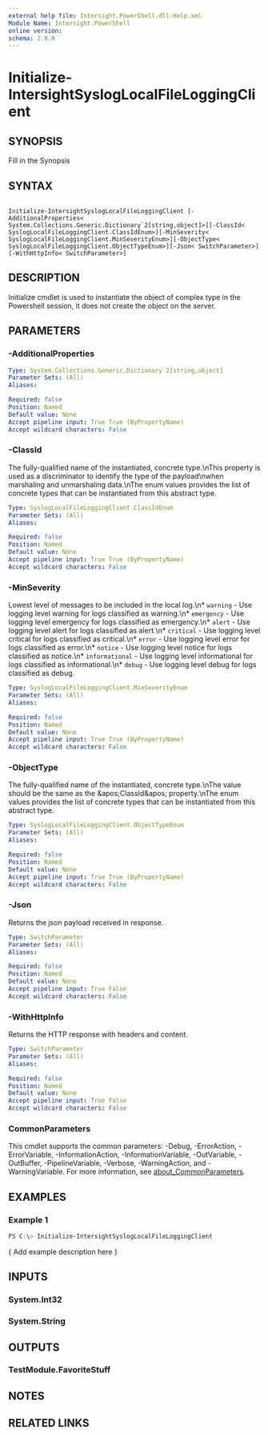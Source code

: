```yaml
---
external help file: Intersight.PowerShell.dll-Help.xml
Module Name: Intersight.PowerShell
online version:
schema: 2.0.0
---
```


# Initialize-IntersightSyslogLocalFileLoggingClient

## SYNOPSIS
Fill in the Synopsis

## SYNTAX

```

Initialize-IntersightSyslogLocalFileLoggingClient [-AdditionalProperties< System.Collections.Generic.Dictionary`2[string,object]>][-ClassId< SyslogLocalFileLoggingClient.ClassIdEnum>][-MinSeverity< SyslogLocalFileLoggingClient.MinSeverityEnum>][-ObjectType< SyslogLocalFileLoggingClient.ObjectTypeEnum>][-Json< SwitchParameter>][-WithHttpInfo< SwitchParameter>]

```

## DESCRIPTION

Initialize cmdlet is used to instantiate the object of complex type in the Powershell session, it does not create the object on the server.

## PARAMETERS

### -AdditionalProperties


```yaml
Type: System.Collections.Generic.Dictionary`2[string,object]
Parameter Sets: (All)
Aliases:

Required: false
Position: Named
Default value: None
Accept pipeline input: True True (ByPropertyName)
Accept wildcard characters: False
```

### -ClassId
The fully-qualified name of the instantiated, concrete type.\nThis property is used as a discriminator to identify the type of the payload\nwhen marshaling and unmarshaling data.\nThe enum values provides the list of concrete types that can be instantiated from this abstract type.

```yaml
Type: SyslogLocalFileLoggingClient.ClassIdEnum
Parameter Sets: (All)
Aliases:

Required: false
Position: Named
Default value: None
Accept pipeline input: True True (ByPropertyName)
Accept wildcard characters: False
```

### -MinSeverity
Lowest level of messages to be included in the local log.\n* `warning` - Use logging level warning for logs classified as warning.\n* `emergency` - Use logging level emergency for logs classified as emergency.\n* `alert` - Use logging level alert for logs classified as alert.\n* `critical` - Use logging level critical for logs classified as critical.\n* `error` - Use logging level error for logs classified as error.\n* `notice` - Use logging level notice for logs classified as notice.\n* `informational` - Use logging level informational for logs classified as informational.\n* `debug` - Use logging level debug for logs classified as debug.

```yaml
Type: SyslogLocalFileLoggingClient.MinSeverityEnum
Parameter Sets: (All)
Aliases:

Required: false
Position: Named
Default value: None
Accept pipeline input: True True (ByPropertyName)
Accept wildcard characters: False
```

### -ObjectType
The fully-qualified name of the instantiated, concrete type.\nThe value should be the same as the &amp;apos;ClassId&amp;apos; property.\nThe enum values provides the list of concrete types that can be instantiated from this abstract type.

```yaml
Type: SyslogLocalFileLoggingClient.ObjectTypeEnum
Parameter Sets: (All)
Aliases:

Required: false
Position: Named
Default value: None
Accept pipeline input: True True (ByPropertyName)
Accept wildcard characters: False
```

### -Json
Returns the json payload received in response.

```yaml
Type: SwitchParameter
Parameter Sets: (All)
Aliases:

Required: false
Position: Named
Default value: None
Accept pipeline input: True False
Accept wildcard characters: False
```

### -WithHttpInfo
Returns the HTTP response with headers and content.

```yaml
Type: SwitchParameter
Parameter Sets: (All)
Aliases:

Required: false
Position: Named
Default value: None
Accept pipeline input: True False
Accept wildcard characters: False
```


### CommonParameters
This cmdlet supports the common parameters: -Debug, -ErrorAction, -ErrorVariable, -InformationAction, -InformationVariable, -OutVariable, -OutBuffer, -PipelineVariable, -Verbose, -WarningAction, and -WarningVariable. For more information, see [about_CommonParameters](http://go.microsoft.com/fwlink/?LinkID=113216).

## EXAMPLES

### Example 1
```powershell
PS C:\> Initialize-IntersightSyslogLocalFileLoggingClient
```

{ Add example description here }

## INPUTS

### System.Int32

### System.String

## OUTPUTS

### TestModule.FavoriteStuff

## NOTES

## RELATED LINKS
